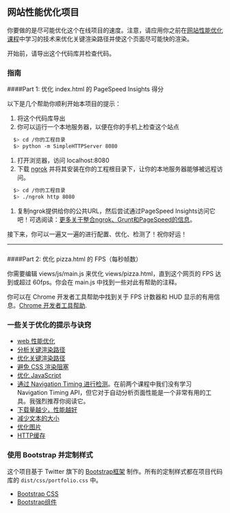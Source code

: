 ## 网站性能优化项目

你要做的是尽可能优化这个在线项目的速度。注意，请应用你之前在[网站性能优化课程](https://cn.udacity.com/course/website-performance-optimization--ud884/)中学习的技术来优化关键渲染路径并使这个页面尽可能快的渲染。

开始前，请导出这个代码库并检查代码。

### 指南

####Part 1: 优化 index.html 的 PageSpeed Insights 得分

以下是几个帮助你顺利开始本项目的提示：

1. 将这个代码库导出
2. 你可以运行一个本地服务器，以便在你的手机上检查这个站点

```bash
  $> cd /你的工程目录
  $> python -m SimpleHTTPServer 8080
```

1. 打开浏览器，访问 localhost:8080
2. 下载 [ngrok](https://ngrok.com/) 并将其安装在你的工程根目录下，让你的本地服务器能够被远程访问。

``` bash
  $> cd /你的工程目录
  $> ./ngrok http 8080
```

1. 复制ngrok提供给你的公共URL，然后尝试通过PageSpeed Insights访问它吧！可选阅读：[更多关于整合ngrok、Grunt和PageSpeed的信息](http://www.jamescryer.com/2014/06/12/grunt-pagespeed-and-ngrok-locally-testing/)。

接下来，你可以一遍又一遍的进行配置、优化、检测了！祝你好运！

----

#####

####Part 2: 优化 pizza.html 的 FPS（每秒帧数）

你需要编辑 views/js/main.js 来优化 views/pizza.html，直到这个网页的 FPS 达到或超过 60fps。你会在 main.js 中找到一些对此有帮助的注释。

你可以在 Chrome 开发者工具帮助中找到关于 FPS 计数器和 HUD 显示的有用信息。[Chrome 开发者工具帮助](https://developer.chrome.com/devtools/docs/tips-and-tricks).

### 一些关于优化的提示与诀窍
* [web 性能优化](https://developers.google.com/web/fundamentals/performance/ "web 性能")
* [分析关键渲染路径](https://developers.google.com/web/fundamentals/performance/critical-rendering-path/analyzing-crp.html "分析关键渲染路径")
* [优化关键渲染路径](https://developers.google.com/web/fundamentals/performance/critical-rendering-path/optimizing-critical-rendering-path.html "优化关键渲染路径！")
* [避免 CSS 渲染阻塞](https://developers.google.com/web/fundamentals/performance/critical-rendering-path/render-blocking-css.html "css渲染阻塞")
* [优化 JavaScript](https://developers.google.com/web/fundamentals/performance/critical-rendering-path/adding-interactivity-with-javascript.html "javascript")
* [通过 Navigation Timing 进行检测](https://developers.google.com/web/fundamentals/performance/critical-rendering-path/measure-crp.html "nav timing api")。在前两个课程中我们没有学习 Navigation Timing API，但它对于自动分析页面性能是一个非常有用的工具。我强烈推荐你阅读它。
* <a href="https://developers.google.com/web/fundamentals/performance/optimizing-content-efficiency/eliminate-downloads.html">下载量越少，性能越好</a>
* <a href="https://developers.google.com/web/fundamentals/performance/optimizing-content-efficiency/optimize-encoding-and-transfer.html">减少文本的大小</a>
* <a href="https://developers.google.com/web/fundamentals/performance/optimizing-content-efficiency/image-optimization.html">优化图片</a>
* <a href="https://developers.google.com/web/fundamentals/performance/optimizing-content-efficiency/http-caching.html">HTTP缓存</a>

### 使用 Bootstrap 并定制样式
这个项目基于 Twitter 旗下的 <a href="http://getbootstrap.com/">Bootstrap框架</a> 制作。所有的定制样式都在项目代码库的 `dist/css/portfolio.css` 中。

* <a href="http://getbootstrap.com/css/">Bootstrap CSS</a>
* <a href="http://getbootstrap.com/components/">Bootstrap组件</a>
